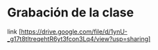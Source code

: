 # Grabación de la clase
link [https://drive.google.com/file/d/1ynU-_g17t8tltreqehtR6yt3fcon3Lq4/view?usp=sharing]
